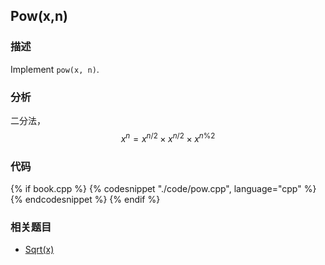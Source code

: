 ## Pow(x,n)


### 描述

Implement `pow(x, n)`.


### 分析

二分法，$$x^n = x^{n/2} \times x^{n/2} \times x^{n\%2}$$


### 代码

{% if book.cpp %}
  {% codesnippet "./code/pow.cpp", language="cpp" %}{% endcodesnippet %}
{% endif %}

### 相关题目

* [Sqrt(x)](sqrt.md)
